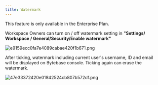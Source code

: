 ```yaml
---
title: Watermark
---
```


<HintBlock type="info">

This feature is only available in the Enterprise Plan.

</HintBlock>

Workspace Owners can turn on / off watermark setting in **"Settings/ Workspace / General/Security/Enable watermark"**

![e9159ecc0fa7e4089cabae420f1b671.png](C:\Users\LUNA\AppData\Local\Temp\WeChat%20Files\e9159ecc0fa7e4089cabae420f1b671.png)

After ticking, watermark including current user's username, ID and email will be displayed on Bytebase console. Ticking again can erase the watermark.

![47e33372420e01842524cb807b572df.png](C:\Users\LUNA\AppData\Local\Temp\WeChat%20Files\47e33372420e01842524cb807b572df.png)


